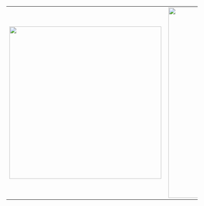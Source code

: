 <a href="https://github.com/anuraghazra/github-readme-stats">
<center>
<table>
  <tr>
      <td><img width="400px" align="left" src="https://github-readme-stats.vercel.app/api/top-langs/?username=murilothink&hide=html&layout=compact&theme=dark" /></td>
      <td><img width="500px" align="left" src="https://github-readme-stats.vercel.app/api?username=murilothink&theme=dark" /></td>
  </tr>  
</table>
</center>



